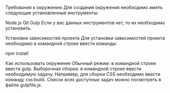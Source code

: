 Требования к окружению
Для создания окружения необходимо иметь следующие установленные инструменты:

Node.js
Git
Gulp
Если у вас данных инструментов нет, то их необходимо установить.

Установки зависимостей проекта
Для установки зависимостей проекта необходимо в командной строке ввести команды:

npm install

Как использовать окружение
Обычный режим: в командной строке ввести gulp. Выборочная сборка: в командной строке ввести необходимую задачу. Например, для сборки CSS необходимо ввести команду css:build. Список всех доступных задач можно посмотреть в файле gulpfile.js.
